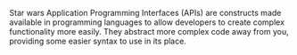 Star wars Application Programming Interfaces (APIs) are constructs made available in programming languages to allow developers to create complex functionality more easily. They abstract more complex code away from you, providing some easier syntax to use in its place.


